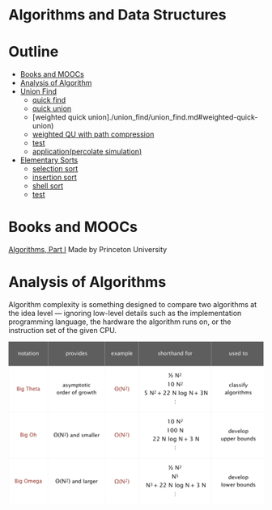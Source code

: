 # Algorithms and Data Structures

# Outline
- [Books and MOOCs](#books-and-moocs)
- [Analysis of Algorithm](#analysis-of-algorithms)
- [Union Find](./union_find/union_find.md)
	- [quick find](./union_find/union_find.md#quick-find)
	- [quick union](./union_find/union_find.md#quick-union)
	- [weighted quick union]./union_find/union_find.md#weighted-quick-union)
	- [weighted QU with path compression](./union_find/union_find.md#weighted-qu-with-path-compression)
	- [test](./union_find/union_find.md#test)
	- [application(percolate simulation)](./union_find/union_find.md#applicationpercolate-simulation)
- [Elementary Sorts](./Elementary%20Sorts/Elementary%20Sorts.md)
	- [selection sort](./Elementary%20Sorts/Elementary%20Sorts.md/#selection-sort)
	- [insertion sort](./Elementary%20Sorts/Elementary%20Sorts.md/#insertion-sort)
	- [shell sort](./Elementary%20Sorts/Elementary%20Sorts.md/#shell-sort)
	- [test](./Elementary%20Sorts/Elementary%20Sorts.md/#test)

# Books and MOOCs
[Algorithms, Part I](https://www.coursera.org/learn/algorithms-part1) Made by Princeton University

# Analysis of Algorithms
Algorithm complexity is something designed to compare two algorithms at the idea level — ignoring low-level details such as the implementation programming language, the hardware the algorithm runs on, or the instruction set of the given CPU.

![](./img/commonly-used%20notations.png)
